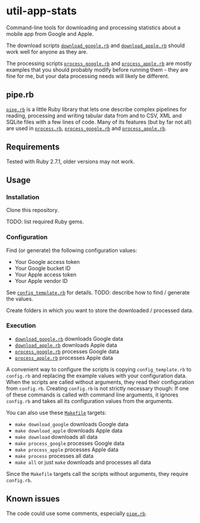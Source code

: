 # util-app-stats

Command-line tools for downloading and processing statistics about a mobile
app from Google and Apple.

The download scripts [`download_google.rb`](download_google.rb) and 
[`download_apple.rb`](download_apple.rb) should work well for anyone
as they are.

The processing scripts [`process_google.rb`](process_google.rb)
and [`process_apple.rb`](process_apple.rb) are mostly examples that
you should probably modify before running them - they are fine for me,
but your data processing needs will likely be different.

## pipe.rb

[`pipe.rb`](pipe.rb) is a little Ruby library that lets one describe
complex pipelines for reading, processing and writing tabular data
from and to CSV, XML and SQLite files with a few lines of code.
Many of its features (but by far not all) are used in [`process.rb`](process.rb),
[`process_google.rb`](process_google.rb) and [`process_apple.rb`](process_apple.rb).

## Requirements

Tested with Ruby 2.7.1, older versions may not work.

## Usage

### Installation

Clone this repository.

TODO: list required Ruby gems.

### Configuration

Find (or generate) the following configuration values:

* Your Google access token
* Your Google bucket ID
* Your Apple access token
* Your Apple vendor ID

See [`config_template.rb`](config_template.rb) for details. TODO: describe
how to find / generate the values.

Create folders in which you want to store the downloaded / processed data.

### Execution

* [`download_google.rb`](download_google.rb) downloads Google data
* [`download_apple.rb`](download_apple.rb) downloads Apple data
* [`process_google.rb`](process_google.rb) processes Google data
* [`process_apple.rb`](process_apple.rb) processes Apple data

A convenient way to configure the scripts is copying `config_template.rb` to
`config.rb` and replacing the example values with your configuration data.
When the scripts are called without arguments, they read their configuration
from `config.rb`. Creating `config.rb` is not strictly necessary though: If one
of these commands is called with command line arguments, it ignores `config.rb`
and takes all its configuration values from the arguments.

You can also use these [`Makefile`](Makefile) targets:

* `make download_google` downloads Google data
* `make download_apple` downloads Apple data
* `make download` downloads all data
* `make process_google` processes Google data
* `make process_apple` processes Apple data
* `make process` processes all data
* `make all` or just `make` downloads and processes all data

Since the `Makefile` targets call the scripts without arguments, they require `config.rb`.

## Known issues

The code could use some comments, especially [`pipe.rb`](pipe.rb).
